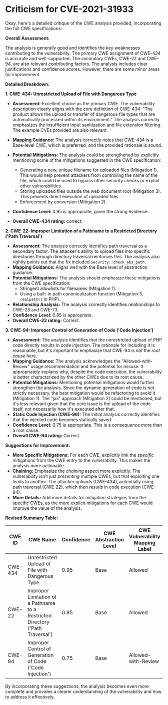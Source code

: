 # Criticism for CVE-2021-31933

Okay, here's a detailed critique of the CWE analysis provided, incorporating the full CWE specifications:

**Overall Assessment:**

The analysis is generally good and identifies the key weaknesses contributing to the vulnerability.  The primary CWE assignment of CWE-434 is accurate and well-supported. The secondary CWEs, CWE-22 and CWE-94, are also relevant contributing factors. The analysis includes clear justifications and confidence scores. However, there are some minor areas for improvement.

**Detailed Breakdown:**

**1. CWE-434: Unrestricted Upload of File with Dangerous Type**

*   **Assessment:** Excellent choice as the primary CWE. The vulnerability description clearly aligns with the core definition of CWE-434: "The product allows the upload or transfer of dangerous file types that are automatically processed within its environment." The analysis correctly emphasizes the insufficient input sanitization and file extension filtering. The example CVEs provided are also relevant.
*   **Mapping Guidance:** The analysis correctly notes that CWE-434 is a Base-level CWE, which is preferred, and the provided rationale is sound.
*   **Potential Mitigations:** The analysis could be strengthened by explicitly mentioning some of the mitigations suggested in the CWE specification:
    *   Generating a new, unique filename for uploaded files (Mitigation 1).  This would help prevent attackers from controlling the name of the file, which could be used to bypass other security checks or exploit other vulnerabilities.
    *   Storing uploaded files outside the web document root (Mitigation 3). This prevents direct execution of uploaded files.
    *   Enforcement by conversion (Mitigation 2).

*   **Confidence Level:** 0.95 is appropriate, given the strong evidence.
*  **Overall CWE-434 rating:** correct.

**2. CWE-22: Improper Limitation of a Pathname to a Restricted Directory ('Path Traversal')**

*   **Assessment:** The analysis correctly identifies path traversal as a secondary factor. The attacker's ability to upload files into specific directories through directory traversal reinforces this. The analysis also rightly points out that the fix included `Security::check_abs_path`.
*   **Mapping Guidance:** Aligns well with the Base level of abstraction guidance.
*   **Potential Mitigations:** The analysis should emphasize these mitigations from the CWE specification:
    *   Stringent allowlists for filenames (Mitigation 1).
    *   Using a built-in path canonicalization function (Mitigation 3, `realpath()` in PHP).
*   **Relationship Analysis:** The analysis correctly identifies relationships to CWE-23 and CWE-73.
*   **Confidence Level:** 0.85 is appropriate.
*   **Overall CWE-22 rating:** Correct.

**3. CWE-94: Improper Control of Generation of Code ('Code Injection')**

*   **Assessment:** The analysis identifies that the unrestricted upload of PHP code directly results in code injection. The rationale for including it is reasonable, but it's important to emphasize that CWE-94 is *not* the *root cause* here.
*   **Mapping Guidance:** The analysis acknowledges the "Allowed-with-Review" usage recommendation and the potential for misuse. It appropriately explains why, despite the code execution, the vulnerability is better characterized by the other CWEs due to its root cause.
*   **Potential Mitigations:** Mentioning potential mitigations would further strengthen the analysis. Since the dynamic generation of code is not strictly necessary, the best mitigation would be refactoring to avoid it (Mitigation 1). The "jail" approach (Mitigation 2) could be mentioned, but it's less relevant given that the core issue is the upload of the code itself, not necessarily how it's executed after that.
* **Static Code Injection (CWE-96):** The initial analysis correctly identifies that the injected code becomes statically saved.
*   **Confidence Level:** 0.75 is appropriate. This is a *consequence* more than a root cause.
*   **Overall CWE-94 rating:** Correct.

**Suggestions for Improvement:**

*   **More Specific Mitigations:** For each CWE, explicitly link the *specific* mitigations from the CWE entry to the vulnerability. This makes the analysis more actionable.
*   **Chaining:** Emphasize the *chaining* aspect more explicitly. The vulnerability isn't just *presenting* multiple CWEs, but that exploiting one leads to another. The attacker uploads (CWE-434), potentially using path traversal (CWE-22), which then *results* in code execution (CWE-94).
*  **More Details:** Add more details for mitigation strategies from the specific CWEs, as the more explicit mitigations for each CWE would improve the value of the analysis.

**Revised Summary Table:**

| CWE ID | CWE Name | Confidence | CWE Abstraction Level | CWE Vulnerability Mapping Label | CWE-Vulnerability Mapping Notes |
|---|---|---|---|---|---|
| CWE-434 | Unrestricted Upload of File with Dangerous Type | 0.95 | Base | Allowed | Primary CWE |
| CWE-22 | Improper Limitation of a Pathname to a Restricted Directory ('Path Traversal') | 0.85 | Base | Allowed | Secondary Candidate |
| CWE-94 | Improper Control of Generation of Code ('Code Injection') | 0.75 | Base | Allowed-with-Review | Consequence of CWE-434 and CWE-22 |

By incorporating these suggestions, the analysis becomes even more complete and provides a clearer understanding of the vulnerability and how to address it effectively.